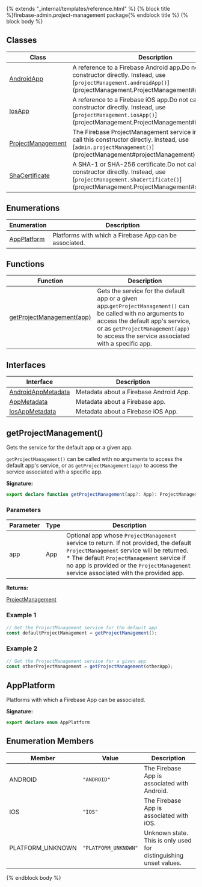 {% extends "_internal/templates/reference.html" %}
{% block title %}firebase-admin.project-management package{% endblock title %}
{% block body %}

## Classes

|  Class | Description |
|  --- | --- |
|  [AndroidApp](./firebase-admin.project-management.androidapp.md#androidapp_class) | A reference to a Firebase Android app.<!-- -->Do not call this constructor directly. Instead, use \[<code>projectManagement.androidApp()</code>\](projectManagement.ProjectManagement\#androidApp). |
|  [IosApp](./firebase-admin.project-management.iosapp.md#iosapp_class) | A reference to a Firebase iOS app.<!-- -->Do not call this constructor directly. Instead, use \[<code>projectManagement.iosApp()</code>\](projectManagement.ProjectManagement\#iosApp). |
|  [ProjectManagement](./firebase-admin.project-management.projectmanagement.md#projectmanagement_class) | The Firebase ProjectManagement service interface.<!-- -->Do not call this constructor directly. Instead, use \[<code>admin.projectManagement()</code>\](projectManagement\#projectManagement). |
|  [ShaCertificate](./firebase-admin.project-management.shacertificate.md#shacertificate_class) | A SHA-1 or SHA-256 certificate.<!-- -->Do not call this constructor directly. Instead, use \[<code>projectManagement.shaCertificate()</code>\](projectManagement.ProjectManagement\#shaCertificate). |

## Enumerations

|  Enumeration | Description |
|  --- | --- |
|  [AppPlatform](./firebase-admin.project-management.md#appplatform) | Platforms with which a Firebase App can be associated. |

## Functions

|  Function | Description |
|  --- | --- |
|  [getProjectManagement(app)](./firebase-admin.project-management.md#getprojectmanagement) | Gets the  service for the default app or a given app.<code>getProjectManagement()</code> can be called with no arguments to access the default app's  service, or as <code>getProjectManagement(app)</code> to access the  service associated with a specific app. |

## Interfaces

|  Interface | Description |
|  --- | --- |
|  [AndroidAppMetadata](./firebase-admin.project-management.androidappmetadata.md#androidappmetadata_interface) | Metadata about a Firebase Android App. |
|  [AppMetadata](./firebase-admin.project-management.appmetadata.md#appmetadata_interface) | Metadata about a Firebase app. |
|  [IosAppMetadata](./firebase-admin.project-management.iosappmetadata.md#iosappmetadata_interface) | Metadata about a Firebase iOS App. |

## getProjectManagement()

Gets the  service for the default app or a given app.

`getProjectManagement()` can be called with no arguments to access the default app's  service, or as `getProjectManagement(app)` to access the  service associated with a specific app.

<b>Signature:</b>

```typescript
export declare function getProjectManagement(app?: App): ProjectManagement;
```

### Parameters

|  Parameter | Type | Description |
|  --- | --- | --- |
|  app | App | Optional app whose <code>ProjectManagement</code> service to return. If not provided, the default <code>ProjectManagement</code> service will be returned. \*  The default <code>ProjectManagement</code> service if no app is provided or the <code>ProjectManagement</code> service associated with the provided app. |

<b>Returns:</b>

[ProjectManagement](./firebase-admin.project-management.projectmanagement.md#projectmanagement_class)

### Example 1


```javascript
// Get the ProjectManagement service for the default app
const defaultProjectManagement = getProjectManagement();

```

### Example 2


```javascript
// Get the ProjectManagement service for a given app
const otherProjectManagement = getProjectManagement(otherApp);

```

## AppPlatform

Platforms with which a Firebase App can be associated.

<b>Signature:</b>

```typescript
export declare enum AppPlatform 
```

## Enumeration Members

|  Member | Value | Description |
|  --- | --- | --- |
|  ANDROID | <code>&quot;ANDROID&quot;</code> | The Firebase App is associated with Android. |
|  IOS | <code>&quot;IOS&quot;</code> | The Firebase App is associated with iOS. |
|  PLATFORM\_UNKNOWN | <code>&quot;PLATFORM_UNKNOWN&quot;</code> | Unknown state. This is only used for distinguishing unset values. |

{% endblock body %}
